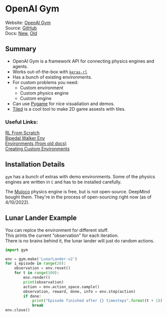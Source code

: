 # OpenAI Gym

Website: [OpenAI Gym](https://gym.openai.com/)  
Source: [GitHub](https://github.com/openai/gym)  
Docs: [New](https://www.gymlibrary.ml/), [Old](https://gym.openai.com/docs/)

## Summary

* OpenAI Gym is a framework API for connecting physics engines and agents.
* Works out-of-the-box with [`keras-rl`](keras-rl.md)
* Has a bunch of existing environments.
* For custom problems you need:
  * Custom environment
  * Custom physics engine
  * Custom engine
* Can use [Pygame](https://github.com/pygame/pygame) for nice visualiation and demos.
* [Tiled](https://www.mapeditor.org/) is a cool tool to make 2D game assests with tiles.

### Useful Links:
[RL From Scratch](https://www.learndatasci.com/tutorials/reinforcement-q-learning-scratch-python-openai-gym/)  
[Bipedal Walker Env](https://github.com/openai/gym/blob/master/gym/envs/box2d/bipedal_walker.py)  
[Environments (from old docs)](https://gym.openai.com/envs/#classic_control)  
[Creating Custom Environments](https://blog.paperspace.com/creating-custom-environments-openai-gym/)

## Installation Details
`gym` has a bunch of extras with demo environments. Some of the physics engines are written in `C` and has to be installed carefully.

The [Mujoco](https://mujoco.org/) physics engine is free, but is not open-source. DeepMind bought them. They're in the process of open-sourcing right now (as of 4/10/2022).

## Lunar Lander Example
You can replce the environment for different stuff.  
This prints the current "observation" for each iteration.  
There is no brains behind it, the lunar lander will just do random actions.
```python
import gym

env = gym.make('LunarLander-v2')
for i_episode in range(20):
    observation = env.reset()
    for t in range(100):
        env.render()
        print(observation)
        action = env.action_space.sample()
        observation, reward, done, info = env.step(action)
        if done:
            print("Episode finished after {} timesteps".format(t + 1))
            break
env.close()
```
